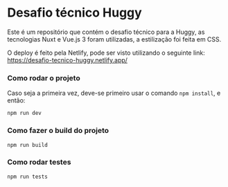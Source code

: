 # Desafio técnico Huggy

Este é um repositório que contém o desafio técnico para a Huggy, as tecnologias Nuxt e Vue.js 3 foram utilizadas, a estilização foi feita em CSS.

O deploy é feito pela Netlify, pode ser visto utilizando o seguinte link: https://desafio-tecnico-huggy.netlify.app/

### Como rodar o projeto
Caso seja a primeira vez, deve-se primeiro usar o comando ```npm install```, e então:
```
npm run dev
```

### Como fazer o build do projeto
```
npm run build
```

### Como rodar testes
```
npm run tests
```
